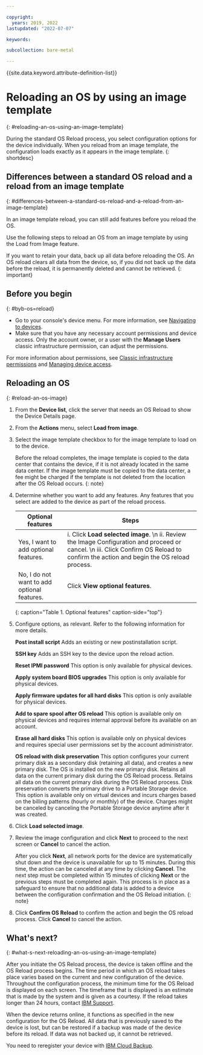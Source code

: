 ```yaml
---

copyright:
  years: 2019, 2022
lastupdated: "2022-07-07"

keywords: 

subcollection: bare-metal

---
```


{{site.data.keyword.attribute-definition-list}}

# Reloading an OS by using an image template
{: #reloading-an-os-using-an-image-template}

During the standard OS Reload process, you select configuration options for the device individually. When you reload from an image template, the configuration loads exactly as it appears in the image template.
{: shortdesc}


## Differences between a standard OS reload and a reload from an image template
{: #differences-between-a-standard-os-reload-and-a-reload-from-an-image-template}

In an image template reload, you can still add features before you reload the OS.

Use the following steps to reload an OS from an image template by using the Load from Image feature.

If you want to retain your data, back up all data before reloading the OS. An OS reload clears all data from the device, so, if you did not back up the data before the reload, it is permanently deleted and cannot be retrieved.
{: important}

## Before you begin
{: #byb-os=reload}

* Go to your console's device menu. For more information, see [Navigating to devices](/docs/bare-metal?topic=virtual-servers-navigating-devices).
* Make sure that you have any necessary account permissions and device access. Only the account owner, or a user with the **Manage Users** classic infrastructure permission, can adjust the permissions.

For more information about permissions, see [Classic infrastructure permissions](/docs/iam?topic=iam-infrapermission#infrapermission) and [Managing device access](/docs/virtual-servers?topic=virtual-servers-managing-device-access).

## Reloading an OS
{: #reload-an-os-image}

1. From the **Device list**, click the server that needs an OS Reload to show the Device Details page.
2. From the **Actions** menu, select **Load from image**.
3. Select the image template checkbox to for the image template to load on to the device.

   Before the reload completes, the image template is copied to the data center that contains the device, if it is not already located in the same data center. If the image template must be copied to the data center, a fee might be charged if the template is not deleted from the location after the OS Reload occurs.
   {: note}

4. Determine whether you want to add any features. Any features that you select are added to the device as part of the reload process.
   
   | Optional features| Steps |
   | -------------- | -------------- |
   | Yes, I want to add optional features. | i. Click **Load selected image**.  \n ii. Review the Image Configuration and proceed or cancel.  \n iii. Click Confirm OS Reload to confirm the action and begin the OS reload process. |
   | No, I do not want to add optional features. | Click **View optional features**. |
   {: caption="Table 1. Optional features" caption-side="top"}

5. Configure options, as relevant. Refer to the following information for more details.

   **Post install script**
   Adds an existing or new postinstallation script.
   
   **SSH key**
   Adds an SSH key to the device upon the reload action.
   
   **Reset IPMI password**
   This option is only available for physical devices.
   
   **Apply system board BIOS upgrades**
   This option is only available for physical devices.
   
   **Apply firmware updates for all hard disks**
   This option is only available for physical devices.
   
   **Add to spare spool after OS reload**
   This option is available only on physical devices and requires internal approval before its available on an account.
   
   **Erase all hard disks**
   This option is available only on physical devices and requires special user permissions set by the account administrator.
   
   **OS reload with disk preservation**
   This option configures your current primary disk as a secondary disk (retaining all data), and creates a new primary disk. The OS is installed on the new primary disk. Retains all data on the current primary disk during the OS Reload process. Retains all data on the current primary disk during the OS Reload process. Disk preservation converts the primary drive to a Portable Storage device. This option is available only on virtual devices and incurs charges based on the billing patterns (hourly or monthly) of the device. Charges might be canceled by canceling the Portable Storage device anytime after it was created.

6. Click **Load selected image**.

7. Review the image configuration and click **Next** to proceed to the next screen or **Cancel** to cancel the action.

   After you click **Next**, all network ports for the device are systematically shut down and the device is unavailable for up to 15 minutes. During this time, the action can be canceled at any time by clicking **Cancel**. The next step must be completed within 15 minutes of clicking **Next** or the previous steps must be completed again. This process is in place as a safeguard to ensure that no additional data is added to a device between the configuration confirmation and the OS Reload initiation.
   {: note}

8. Click **Confirm OS Reload** to confirm the action and begin the OS reload process. Click **Cancel** to cancel the action.

## What's next?
{: #what-s-next-reloading-an-os-using-an-image-template}

After you initiate the OS Reload process, the device is taken offline and the OS Reload process begins.
The time period in which an OS reload takes place varies based on the current and new configuration of the device.
Throughout the configuration process, the minimum time for the OS Reload is displayed on each screen.
The timeframe that is displayed is an estimate that is made by the system and is given as a courtesy. If the reload takes longer than 24 hours, contact [IBM Support](/docs/virtual-servers?topic=virtual-servers-gettinghelp).

When the device returns online, it functions as specified in the new configuration for the OS Reload. All data that is previously saved to the device is lost, but can be restored if a backup was made of the device before its reload. If data was not backed up, it cannot be retrieved.

You need to reregister your device with [IBM Cloud Backup](/docs/Backup?topic=Backup-getting-started#getting-started).
